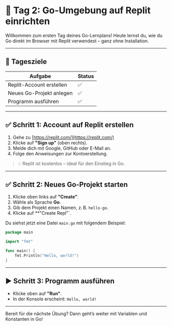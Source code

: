 # 📅 Tag 2: Go-Umgebung auf Replit einrichten

Willkommen zum ersten Tag deines Go-Lernplans! Heute lernst du, wie du Go direkt im Browser mit Replit verwendest – ganz ohne Installation.

---

## 📌 Tagesziele

| Aufgabe | Status |
|--------|--------|
| Replit-Account erstellen | ✅ |
| Neues Go-Projekt anlegen | ✅ |
| Programm ausführen | ✅ |

---

## ✅ Schritt 1: Account auf Replit erstellen

1. Gehe zu [https://replit.com/](https://replit.com/)
2. Klicke auf **"Sign up"** (oben rechts).
3. Melde dich mit Google, GitHub oder E-Mail an.
4. Folge den Anweisungen zur Kontoerstellung.

> 💡 Replit ist kostenlos – ideal für den Einstieg in Go.

---

## ✅ Schritt 2: Neues Go-Projekt starten

1. Klicke oben links auf **"Create"**.
2. Wähle als Sprache **Go**.
3. Gib dem Projekt einen Namen, z. B. `hello-go`.
4. Klicke auf **"Create Repl"`.

Du siehst jetzt eine Datei `main.go` mit folgendem Beispiel:

```go
package main

import "fmt"

func main() {
    fmt.Println("Hello, world!")
}
```

---

## ▶️ Schritt 3: Programm ausführen

- Klicke oben auf **"Run"**.
- In der Konsole erscheint: `Hello, world!`

---

Bereit für die nächste Übung? Dann geht’s weiter mit Variablen und Konstanten in Go!
